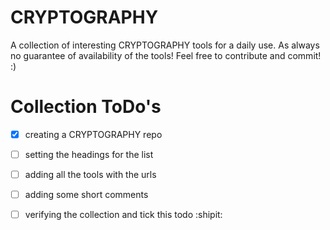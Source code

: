 # CRYPTOGRAPHY
A collection of interesting CRYPTOGRAPHY tools for a daily use. As always no guarantee of availability of the tools! Feel free to contribute and commit! :)

# Collection ToDo's
- [x] creating a CRYPTOGRAPHY repo
- [ ] setting the headings for the list
- [ ] adding all the tools with the urls
- [ ] adding some short comments
- [ ] verifying the collection and tick this todo :shipit:

